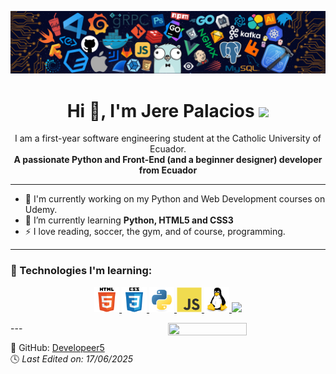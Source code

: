 
<p align="center"><img src="https://raw.githubusercontent.com/KevinPatel04/KevinPatel04/master/header.png"></p>

<h1 align="center">Hi 👋, I'm Jere Palacios <img height="30" src="https://emoji.gg/assets/emoji/7333-parrotdance.gif"></h1>

<p align="center">
  I am a first-year software engineering student at the Catholic University of Ecuador. <br>
  <strong>A passionate Python and Front-End (and a beginner designer) developer from Ecuador</strong>
</p>


---

- 🔭 I'm currently working on my Python and Web Development courses on Udemy.
- 🌱 I’m currently learning **Python, HTML5 and CSS3**
- ⚡ I love reading, soccer, the gym, and of course, programming.

---

### 🚀 Technologies I'm learning:

<p align="center"> 
  <a href="https://www.w3.org/html/" target="_blank"> 
    <img src="https://raw.githubusercontent.com/devicons/devicon/master/icons/html5/html5-original-wordmark.svg" width="40"/> 
  </a>
  <a href="https://www.w3schools.com/css/" target="_blank"> 
    <img src="https://raw.githubusercontent.com/devicons/devicon/master/icons/css3/css3-original-wordmark.svg" width="40"/> 
  </a> 
  <a href="https://www.python.org" target="_blank"> 
    <img src="https://raw.githubusercontent.com/devicons/devicon/master/icons/python/python-original.svg" width="40"/> 
  </a>  
  <a href="https://developer.mozilla.org/en-US/docs/Web/JavaScript" target="_blank"> 
    <img src="https://raw.githubusercontent.com/devicons/devicon/master/icons/javascript/javascript-original.svg" width="40"/> 
  </a> 
  <a href="https://www.linux.org/" target="_blank"> 
    <img src="https://raw.githubusercontent.com/devicons/devicon/master/icons/linux/linux-original.svg" width="40"/> 
  </a> 
  <a href="https://git-scm.com/" target="_blank"> 
    <img src="https://www.vectorlogo.zone/logos/git-scm/git-scm-icon.svg" width="40"/> 
  </a>
</p>

 
</p>
<img src = "https://user-images.githubusercontent.com/83286825/190402802-358dfa0b-5658-447b-93fc-426583d0c232.png" width =50% height=50% align = "right"> 
---

📌 GitHub: [Developeer5](https://github.com/Developeer5)  
🕓 *Last Edited on: 17/06/2025*
